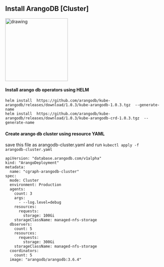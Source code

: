 <h2> Install ArangoDB [Cluster] </h2><img src="https://user-images.githubusercontent.com/20130001/87248999-2f7d0c80-c47a-11ea-8556-08fdf0090bdb.png" alt="drawing" width="200"/> 

#### Install arango db operators using HELM
```
helm install  https://github.com/arangodb/kube-arangodb/releases/download/1.0.3/kube-arangodb-1.0.3.tgz  --generate-name
helm install  https://github.com/arangodb/kube-arangodb/releases/download/1.0.3/kube-arangodb-crd-1.0.3.tgz  --generate-name
```
#### Create arango db cluster using resource YAML
save this file as arangodb-cluster.yaml and run ```kubectl apply -f  arangodb-cluster.yaml ```
```
apiVersion: "database.arangodb.com/v1alpha"
kind: "ArangoDeployment"
metadata:
  name: "cgraph-arangodb-cluster"
spec:
  mode: Cluster
  environment: Production
  agents:
    count: 3
    args:
      - --log.level=debug
    resources:
      requests:
        storage: 100Gi
    storageClassName: managed-nfs-storage
  dbservers:
    count: 5
    resources:
      requests:
        storage: 300Gi
    storageClassName: managed-nfs-storage
  coordinators:
    count: 5
  image: "arangodb/arangodb:3.6.4"
```